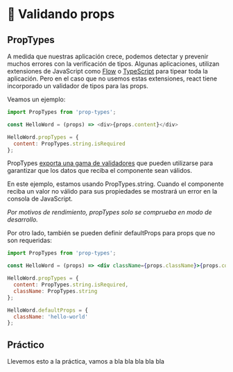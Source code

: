 # 👮 Validando props

## PropTypes

A medida que nuestras aplicación crece, podemos detectar y prevenir muchos errores con la verificación de tipos. Algunas aplicaciones, utilizan extensiones de JavaScript como [Flow](https://flow.org/) o [TypeScript](https://www.typescriptlang.org/) para tipear toda la aplicación. Pero en el caso que no usemos estas extensiones, react tiene incorporado un validador de tipos para las props. 

Veamos un ejemplo:

```javascript
import PropTypes from 'prop-types';

const HelloWord = (props) => <div>{props.content}</div>

HelloWord.propTypes = {
  content: PropTypes.string.isRequired
};
```

PropTypes [exporta una gama de validadores](https://reactjs.org/docs/typechecking-with-proptypes.html) que pueden utilizarse para garantizar que los datos que reciba el componente sean válidos. 

En este ejemplo, estamos usando PropTypes.string. Cuando el componente reciba un valor no válido para sus propiedades se mostrará un error en la consola de JavaScript. 

_Por motivos de rendimiento, propTypes solo se comprueba en modo de desarrollo._

Por otro lado, también se pueden definir defaultProps para props que no son requeridas:

```jsx
import PropTypes from 'prop-types';

const HelloWord = (props) => <div className={props.className}>{props.content}</div>

HelloWord.propTypes = {
  content: PropTypes.string.isRequired,
  className: PropTypes.string
};

HelloWord.defaultProps = {
  className: 'hello-world'
};
```

## Práctico

Llevemos esto a la práctica, vamos a bla bla bla bla bla

